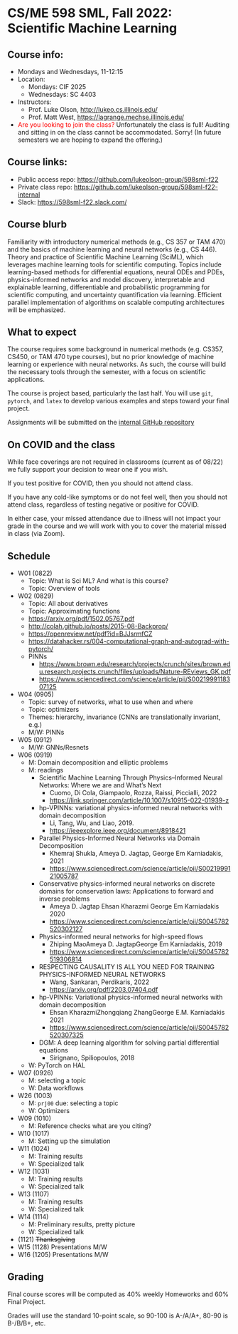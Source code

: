 # CS/ME 598 SML, Fall 2022: Scientific Machine Learning

## Course info:
* Mondays and Wednesdays, 11-12:15
* Location:
  * Mondays: CIF 2025
  * Wednesdays: SC 4403
* Instructors:
  * Prof. Luke Olson, http://lukeo.cs.illinois.edu/
  * Prof. Matt West, https://lagrange.mechse.illinois.edu/
* <span style="color:red">Are you looking to join the class?</span>   Unfortunately the class is full!  Auditing and sitting in on the class cannot be accommodated.  Sorry! (In future semesters we are hoping to expand the offering.)

## Course links:
* Public access repo: https://github.com/lukeolson-group/598sml-f22
* Private class repo: https://github.com/lukeolson-group/598sml-f22-internal
* Slack: https://598sml-f22.slack.com/

## Course blurb

Familiarity with introductory numerical methods (e.g., CS 357 or TAM 470) and
the basics of machine learning and neural networks (e.g., CS 446). Theory and
practice of Scientific Machine Learning (SciML), which leverages machine
learning tools for scientific computing. Topics include learning-based methods
for differential equations, neural ODEs and PDEs, physics-informed networks and
model discovery, interpretable and explainable learning, differentiable and
probabilistic programming for scientific computing, and uncertainty
quantification via learning. Efficient parallel implementation of algorithms on
scalable computing architectures will be emphasized.

## What to expect

The course requires some background in numerical methods (e.g. CS357, CS450, or
TAM 470 type courses), but no prior knowledge of machine learning or experience
with neural networks.  As such, the course will build the necessary tools through
the semester, with a focus on scientific applications.

The course is project based, particularly the last half.  You will use `git`,
`pytorch`, and `latex` to develop various examples and steps toward your final
project.

Assignments will be submitted on the [internal GitHub repository](https://github.com/lukeolson-group/598sml-f22-internal)

## On COVID and the class

While face coverings are not required in classrooms (current as of 08/22) we
fully support your decision to wear one if you wish.

If you test positive for COVID, then you should not attend class.

If you have any cold-like symptoms or do not feel well, then you should not
attend class, regardless of testing negative or positive for COVID.

In either case, your missed attendance due to illness will not impact
your grade in the course and we will work with you to cover the material
missed in class (via Zoom).

## Schedule

- W01 (0822)
  - Topic: What is Sci ML? And what is this course?
  - Topic: Overview of tools
- W02 (0829)
  - Topic: All about derivatives
  - Topic: Approximating functions
  - https://arxiv.org/pdf/1502.05767.pdf
  - http://colah.github.io/posts/2015-08-Backprop/
  - https://openreview.net/pdf?id=BJJsrmfCZ
  - https://datahacker.rs/004-computational-graph-and-autograd-with-pytorch/
  - PINNs
    - https://www.brown.edu/research/projects/crunch/sites/brown.edu.research.projects.crunch/files/uploads/Nature-REviews_GK.pdf
    - https://www.sciencedirect.com/science/article/pii/S0021999118307125
- W04 (0905)
   - Topic: survey of networks, what to use when and where
   - Topic: optimizers
   - Themes: hierarchy, invariance (CNNs are translationally invariant, e.g.)
   - M/W: PINNs
- W05 (0912)
   - M/W: GNNs/Resnets
- W06 (0919)
  - M: Domain decomposition and elliptic problems
  - M: readings
    - Scientific Machine Learning Through Physics–Informed Neural Networks: Where we are and What’s Next
      - Cuomo, Di Cola, Giampaolo, Rozza, Raissi, Piccialli, 2022
      - https://link.springer.com/article/10.1007/s10915-022-01939-z
    - hp-VPINNs: variational physics-informed neural networks with domain decomposition
      - Li, Tang, Wu, and Liao, 2019.
      - https://ieeexplore.ieee.org/document/8918421
    - Parallel Physics-Informed Neural Networks via Domain Decomposition
      - Khemraj Shukla, Ameya D. Jagtap, George Em Karniadakis, 2021
      - https://www.sciencedirect.com/science/article/pii/S0021999121005787
    - Conservative physics-informed neural networks on discrete domains for conservation laws: Applications to forward and inverse problems
      - Ameya D. Jagtap Ehsan Kharazmi George Em Karniadakis 2020
      - https://www.sciencedirect.com/science/article/pii/S0045782520302127
    - Physics-informed neural networks for high-speed flows
      - Zhiping MaoAmeya D. JagtapGeorge Em Karniadakis, 2019
      - https://www.sciencedirect.com/science/article/pii/S0045782519306814
    - RESPECTING CAUSALITY IS ALL YOU NEED FOR TRAINING PHYSICS-INFORMED NEURAL NETWORKS
      - Wang, Sankaran, Perdikaris, 2022
      - https://arxiv.org/pdf/2203.07404.pdf
    - hp-VPINNs: Variational physics-informed neural networks with domain decomposition
      - Ehsan KharazmiZhongqiang ZhangGeorge E.M. Karniadakis 2021
      - https://www.sciencedirect.com/science/article/pii/S0045782520307325
    - DGM: A deep learning algorithm for solving partial differential equations
      - Sirignano, Spiliopoulos, 2018
  - W: PyTorch on HAL
- W07 (0926)
  - M: selecting a topic
  - W: Data workflows
- W26 (1003)
  - M: `prj00` due: selecting a topic
  - W: Optimizers
- W09 (1010)
  - M: Reference checks what are you citing?
- W10 (1017)
  - M: Setting up the simulation
- W11 (1024)
  - M: Training results
  - W: Specialized talk
- W12 (1031)
  - M: Training results
  - W: Specialized talk
- W13 (1107)
  - M: Training results
  - W: Specialized talk
- W14 (1114)
  - M: Preliminary results, pretty picture
  - W: Specialized talk
- (1121) ~~Thanksgiving~~
- W15 (1128) Presentations M/W
- W16 (1205) Presentations M/W

## Grading

Final course scores will be computed as 40% weekly Homeworks and 60% Final Project.

Grades will use the standard 10-point scale, so 90-100 is A-/A/A+, 80-90 is B-/B/B+, etc.
